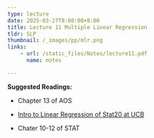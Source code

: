 ```yaml
---
type: lecture
date: 2025-03-27T8:00:00+8:00
title: Lecture 11 Multiple Linear Regression
tldr: SLP
thumbnail: /_images/pp/mlr.png
links: 
    - url: /static_files/Notes/lecture11.pdf
      name: notes

---
```

**Suggested Readings:**

- Chapter 13 of AOS

- [Intro to Linear Regression of Stat20 at UCB](https://stat20.berkeley.edu/fall-2024/2-summarizing-data/06-multiple-linear-regression/notes.html)

- Chater 10-12 of STAT